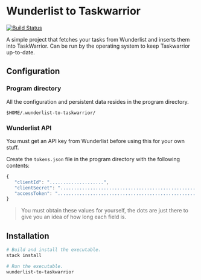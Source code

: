 # Wunderlist to Taskwarrior

[![Build Status](https://travis-ci.org/mafagafogigante/wunderlist-to-taskwarrior.svg?branch=master)](https://travis-ci.org/mafagafogigante/wunderlist-to-taskwarrior)

A simple project that fetches your tasks from Wunderlist and inserts them into
TaskWarrior. Can be run by the operating system to keep Taskwarrior up-to-date.

## Configuration

### Program directory

All the configuration and persistent data resides in the program directory.

```
$HOME/.wunderlist-to-taskwarrior/
```

### Wunderlist API

You must get an API key from Wunderlist before using this for your own stuff.

Create the `tokens.json` file in the program directory with the following contents:

```javascript
{
   "clientId": "....................",
   "clientSecret": "............................................................",
   "accessToken": "............................................................"
}
```

> You must obtain these values for yourself, the dots are just there to give you
> an idea of how long each field is.

## Installation

```sh
# Build and install the executable.
stack install

# Run the executable.
wunderlist-to-taskwarrior
```
